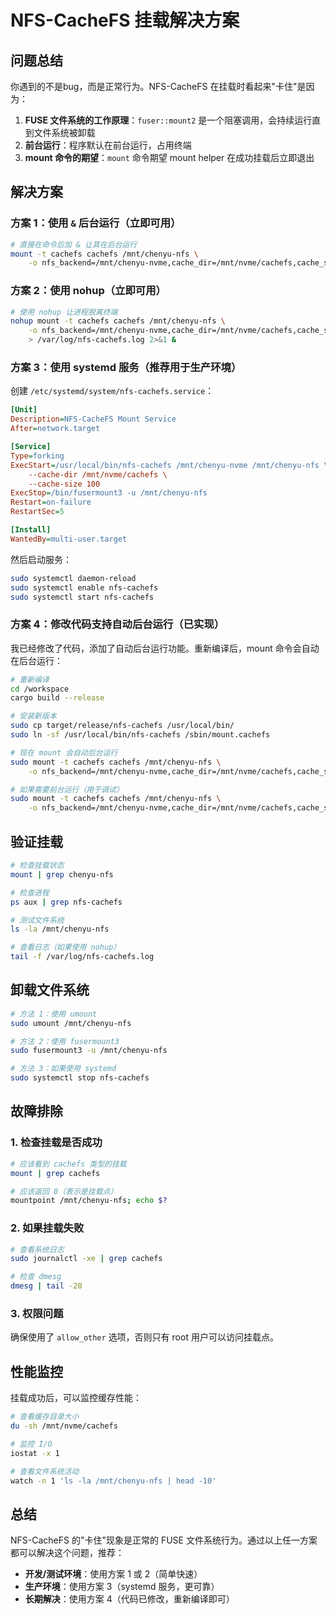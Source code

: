 # NFS-CacheFS 挂载解决方案

## 问题总结

你遇到的不是bug，而是正常行为。NFS-CacheFS 在挂载时看起来"卡住"是因为：

1. **FUSE 文件系统的工作原理**：`fuser::mount2` 是一个阻塞调用，会持续运行直到文件系统被卸载
2. **前台运行**：程序默认在前台运行，占用终端
3. **mount 命令的期望**：`mount` 命令期望 mount helper 在成功挂载后立即退出

## 解决方案

### 方案 1：使用 `&` 后台运行（立即可用）

```bash
# 直接在命令后加 & 让其在后台运行
mount -t cachefs cachefs /mnt/chenyu-nfs \
    -o nfs_backend=/mnt/chenyu-nvme,cache_dir=/mnt/nvme/cachefs,cache_size_gb=100,allow_other &
```

### 方案 2：使用 nohup（立即可用）

```bash
# 使用 nohup 让进程脱离终端
nohup mount -t cachefs cachefs /mnt/chenyu-nfs \
    -o nfs_backend=/mnt/chenyu-nvme,cache_dir=/mnt/nvme/cachefs,cache_size_gb=100,allow_other \
    > /var/log/nfs-cachefs.log 2>&1 &
```

### 方案 3：使用 systemd 服务（推荐用于生产环境）

创建 `/etc/systemd/system/nfs-cachefs.service`：

```ini
[Unit]
Description=NFS-CacheFS Mount Service
After=network.target

[Service]
Type=forking
ExecStart=/usr/local/bin/nfs-cachefs /mnt/chenyu-nvme /mnt/chenyu-nfs \
    --cache-dir /mnt/nvme/cachefs \
    --cache-size 100
ExecStop=/bin/fusermount3 -u /mnt/chenyu-nfs
Restart=on-failure
RestartSec=5

[Install]
WantedBy=multi-user.target
```

然后启动服务：

```bash
sudo systemctl daemon-reload
sudo systemctl enable nfs-cachefs
sudo systemctl start nfs-cachefs
```

### 方案 4：修改代码支持自动后台运行（已实现）

我已经修改了代码，添加了自动后台运行功能。重新编译后，mount 命令会自动在后台运行：

```bash
# 重新编译
cd /workspace
cargo build --release

# 安装新版本
sudo cp target/release/nfs-cachefs /usr/local/bin/
sudo ln -sf /usr/local/bin/nfs-cachefs /sbin/mount.cachefs

# 现在 mount 会自动后台运行
sudo mount -t cachefs cachefs /mnt/chenyu-nfs \
    -o nfs_backend=/mnt/chenyu-nvme,cache_dir=/mnt/nvme/cachefs,cache_size_gb=100,allow_other

# 如果需要前台运行（用于调试）
sudo mount -t cachefs cachefs /mnt/chenyu-nfs \
    -o nfs_backend=/mnt/chenyu-nvme,cache_dir=/mnt/nvme/cachefs,cache_size_gb=100,allow_other,foreground
```

## 验证挂载

```bash
# 检查挂载状态
mount | grep chenyu-nfs

# 检查进程
ps aux | grep nfs-cachefs

# 测试文件系统
ls -la /mnt/chenyu-nfs

# 查看日志（如果使用 nohup）
tail -f /var/log/nfs-cachefs.log
```

## 卸载文件系统

```bash
# 方法 1：使用 umount
sudo umount /mnt/chenyu-nfs

# 方法 2：使用 fusermount3
sudo fusermount3 -u /mnt/chenyu-nfs

# 方法 3：如果使用 systemd
sudo systemctl stop nfs-cachefs
```

## 故障排除

### 1. 检查挂载是否成功

```bash
# 应该看到 cachefs 类型的挂载
mount | grep cachefs

# 应该返回 0（表示是挂载点）
mountpoint /mnt/chenyu-nfs; echo $?
```

### 2. 如果挂载失败

```bash
# 查看系统日志
sudo journalctl -xe | grep cachefs

# 检查 dmesg
dmesg | tail -20
```

### 3. 权限问题

确保使用了 `allow_other` 选项，否则只有 root 用户可以访问挂载点。

## 性能监控

挂载成功后，可以监控缓存性能：

```bash
# 查看缓存目录大小
du -sh /mnt/nvme/cachefs

# 监控 I/O
iostat -x 1

# 查看文件系统活动
watch -n 1 'ls -la /mnt/chenyu-nfs | head -10'
```

## 总结

NFS-CacheFS 的"卡住"现象是正常的 FUSE 文件系统行为。通过以上任一方案都可以解决这个问题，推荐：

- **开发/测试环境**：使用方案 1 或 2（简单快速）
- **生产环境**：使用方案 3（systemd 服务，更可靠）
- **长期解决**：使用方案 4（代码已修改，重新编译即可）